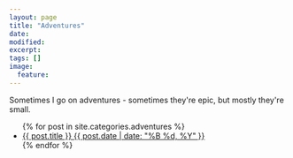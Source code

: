 ```yaml
---
layout: page
title: "Adventures"
date: 
modified:
excerpt:
tags: []
image:
  feature:
---
```

Sometimes I go on adventures - sometimes they're epic, but mostly they're small.

<ul class="post-list">
{% for post in site.categories.adventures %} 
  <li><article><a href="{{ site.url }}{{ post.url }}">{{ post.title }} <span class="entry-date"><time datetime="{{ post.date | date_to_xmlschema }}">{{ post.date | date: "%B %d, %Y" }}</time></span></a></article></li>
{% endfor %}
</ul>
